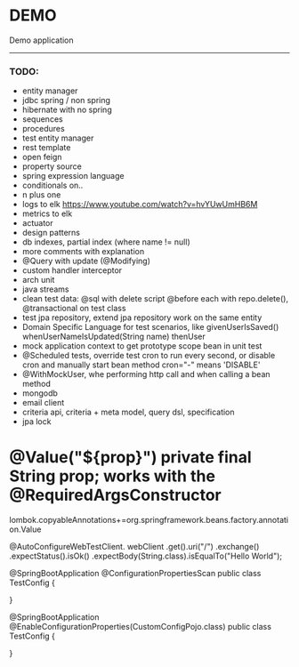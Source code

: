 # DEMO

Demo application

--- 

### TODO:

* entity manager
* jdbc spring / non spring
* hibernate with no spring
* sequences
* procedures
* test entity manager
* rest template
* open feign
* property source
* spring expression language
* conditionals on..
* n plus one
* logs to elk https://www.youtube.com/watch?v=hvYUwUmHB6M
* metrics to elk
* actuator
* design patterns
* db indexes, partial index (where name != null)
* more comments with explanation
* @Query with update (@Modifying)
* custom handler interceptor
* arch unit
* java streams
* clean test data: @sql with delete script  @before each with repo.delete(), @transactional on test class
* test jpa repository, extend jpa repository work on the same entity
* Domain Specific Language for test scenarios, like givenUserIsSaved()   whenUserNameIsUpdated(String name)    thenUser
* mock application context to get prototype scope bean in unit test
* @Scheduled tests, override test cron to run every second, or disable cron and manually start bean method   cron="-" means 'DISABLE'
* @WithMockUser, whe performing http call and when calling a bean method
* mongodb
* email client
* criteria api, criteria + meta model, query dsl, specification
* jpa lock



# @Value("${prop}") private final String prop; works with the @RequiredArgsConstructor
lombok.copyableAnnotations+=org.springframework.beans.factory.annotation.Value



@AutoConfigureWebTestClient.
webClient
.get().uri("/")
.exchange()
.expectStatus().isOk()
.expectBody(String.class).isEqualTo("Hello World");



@SpringBootApplication
@ConfigurationPropertiesScan
public class TestConfig {

}

@SpringBootApplication
@EnableConfigurationProperties(CustomConfigPojo.class)
public class TestConfig {

}